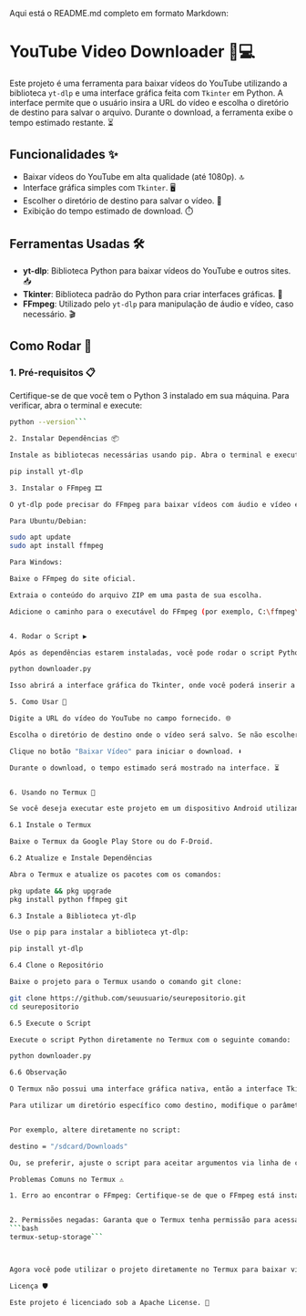 Aqui está o README.md completo em formato Markdown:

# YouTube Video Downloader 🎥💻

Este projeto é uma ferramenta para baixar vídeos do YouTube utilizando a biblioteca `yt-dlp` e uma interface gráfica feita com `Tkinter` em Python. A interface permite que o usuário insira a URL do vídeo e escolha o diretório de destino para salvar o arquivo. Durante o download, a ferramenta exibe o tempo estimado restante. ⏳

## Funcionalidades ✨

- Baixar vídeos do YouTube em alta qualidade (até 1080p). 🔝
- Interface gráfica simples com `Tkinter`. 🖥️
- Escolher o diretório de destino para salvar o vídeo. 📂
- Exibição do tempo estimado de download. ⏱️

## Ferramentas Usadas 🛠️

- **yt-dlp**: Biblioteca Python para baixar vídeos do YouTube e outros sites. 📥
- **Tkinter**: Biblioteca padrão do Python para criar interfaces gráficas. 🎨
- **FFmpeg**: Utilizado pelo `yt-dlp` para manipulação de áudio e vídeo, caso necessário. 🎬

## Como Rodar 🚀

### 1. Pré-requisitos 📋

Certifique-se de que você tem o Python 3 instalado em sua máquina. Para verificar, abra o terminal e execute:

```bash
python --version```

2. Instalar Dependências 📦

Instale as bibliotecas necessárias usando pip. Abra o terminal e execute o seguinte comando:

pip install yt-dlp

3. Instalar o FFmpeg 🎞️

O yt-dlp pode precisar do FFmpeg para baixar vídeos com áudio e vídeo em alta qualidade. Você pode fazer o download do FFmpeg no site oficial ou, se estiver usando um sistema baseado em Linux, pode instalá-lo com o seguinte comando:

Para Ubuntu/Debian:

sudo apt update
sudo apt install ffmpeg

Para Windows:

Baixe o FFmpeg do site oficial.

Extraia o conteúdo do arquivo ZIP em uma pasta de sua escolha.

Adicione o caminho para o executável do FFmpeg (por exemplo, C:\ffmpeg\bin\ffmpeg.exe) nas variáveis de ambiente do sistema.


4. Rodar o Script ▶️

Após as dependências estarem instaladas, você pode rodar o script Python. Abra o terminal e navegue até o diretório onde o arquivo Python (downloader.py) está localizado. Em seguida, execute:

python downloader.py

Isso abrirá a interface gráfica do Tkinter, onde você poderá inserir a URL do vídeo do YouTube e escolher o diretório de destino para o download.

5. Como Usar 📝

Digite a URL do vídeo do YouTube no campo fornecido. 🌐

Escolha o diretório de destino onde o vídeo será salvo. Se não escolher, o vídeo será salvo no mesmo diretório onde o script está. 📁

Clique no botão "Baixar Vídeo" para iniciar o download. ⬇️

Durante o download, o tempo estimado será mostrado na interface. ⏳


6. Usando no Termux 📱

Se você deseja executar este projeto em um dispositivo Android utilizando o Termux, siga as etapas abaixo para configurá-lo corretamente:

6.1 Instale o Termux

Baixe o Termux da Google Play Store ou do F-Droid.

6.2 Atualize e Instale Dependências

Abra o Termux e atualize os pacotes com os comandos:

pkg update && pkg upgrade
pkg install python ffmpeg git

6.3 Instale a Biblioteca yt-dlp

Use o pip para instalar a biblioteca yt-dlp:

pip install yt-dlp

6.4 Clone o Repositório

Baixe o projeto para o Termux usando o comando git clone:

git clone https://github.com/seuusuario/seurepositorio.git
cd seurepositorio

6.5 Execute o Script

Execute o script Python diretamente no Termux com o seguinte comando:

python downloader.py

6.6 Observação

O Termux não possui uma interface gráfica nativa, então a interface Tkinter não será exibida. Se necessário, modifique o script para funcionar apenas no modo CLI (linha de comando).

Para utilizar um diretório específico como destino, modifique o parâmetro destino diretamente no script ou passe argumentos na linha de comando.


Por exemplo, altere diretamente no script:

destino = "/sdcard/Downloads"

Ou, se preferir, ajuste o script para aceitar argumentos via linha de comando.

Problemas Comuns no Termux ⚠️

1. Erro ao encontrar o FFmpeg: Certifique-se de que o FFmpeg está instalado no Termux (pkg install ffmpeg).


2. Permissões negadas: Garanta que o Termux tenha permissão para acessar o armazenamento:
```bash
termux-setup-storage```



Agora você pode utilizar o projeto diretamente no Termux para baixar vídeos do YouTube no seu dispositivo Android! 🎉

Licença 🛡️

Este projeto é licenciado sob a Apache License. 📝
